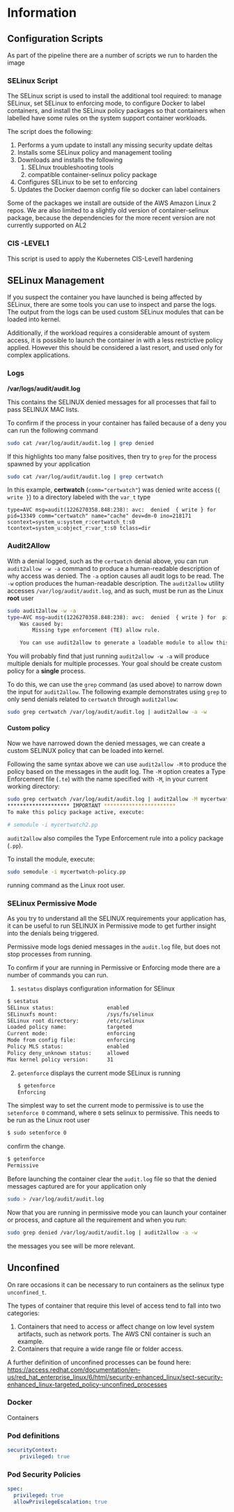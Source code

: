 
# Information

## Configuration Scripts

As part of the pipeline there are a number of scripts we run to harden the image

### SELinux Script

The SELinux script is used to install the additional tool required: to manage SELinux, set SELinux to enforcing mode, to configure Docker to label containers, and install the SELinux policy packages so that containers when labelled have some rules on the system support container workloads.

The script does the following:

1. Performs a yum update to install any missing security update deltas
2. Installs some SELinux policy and management tooling
3. Downloads and installs the following
   1. SELInux troubleshooting tools
   2. compatible container-selinux policy package
4. Configures SELinux to be set to enforcing
5. Updates the Docker daemon config file so docker can label containers

Some of the packages we install are outside of the AWS Amazon Linux 2 repos. We are also limited to a slightly old version of container-selinux package, because the dependencies for the more recent version are not currently supported on AL2

### CIS -LEVEL1

This script is used to apply the Kubernetes CIS-Level1 hardening

## SELinux Management

If you suspect the container you have launched is being affected by SELinux, there are some tools you can use to inspect and parse the logs. The output from the logs can be used custom SELinux modules that can be loaded into kernel.

Additionally, if the workload requires a considerable amount of system access, it is possible to launch the container in with a less restrictive policy applied. However this should be considered a last resort, and used only for complex applications.

### Logs

**/var/logs/audit/audit.log**

This contains the SELINUX denied messages for all processes that fail to pass SELINUX MAC lists.

To confirm if the process in your container has failed because of a deny you can run the following command

```bash
sudo cat /var/log/audit/audit.log | grep denied
```

If this highlights too many false positives, then try to `grep` for the process spawned by your application

```bash
sudo cat /var/log/audit/audit.log | grep certwatch
```

In this example, **certwatch** (`comm="certwatch"`) was denied write access (`{ write }`) to a directory labeled with the `var_t` type

```
type=AVC msg=audit(1226270358.848:238): avc:  denied  { write } for  pid=13349 comm="certwatch" name="cache" dev=dm-0 ino=218171 scontext=system_u:system_r:certwatch_t:s0 tcontext=system_u:object_r:var_t:s0 tclass=dir
```

### Audit2Allow

With a denial logged, such as the `certwatch` denial above, you can run  `audit2allow -w -a` command to produce a human-readable description of why access was denied. The `-a` option causes all audit logs to be read. The `-w` option produces the human-readable description. The `audit2allow` utility accesses `/var/log/audit/audit.log`, and as such, must be run as the Linux **root** user

```bash
sudo audit2allow -w -a
type=AVC msg=audit(1226270358.848:238): avc:  denied  { write } for  pid=13349 comm="certwatch" name="cache" dev=dm-0 ino=218171 scontext=system_u:system_r:certwatch_t:s0 tcontext=system_u:object_r:var_t:s0 tclass=dir
	Was caused by:
		Missing type enforcement (TE) allow rule.

	You can use audit2allow to generate a loadable module to allow this access.
```

You will probably find that just running `audit2allow -w -a` will produce multiple denials for multiple processes. Your goal should be create custom policy for a **single** process.

To do this, we can use the `grep` command (as used above) to narrow down the input for `audit2allow`. The following example demonstrates using `grep` to only send denials related to `certwatch` through `audit2allow`: 		

```bash
sudo grep certwatch /var/log/audit/audit.log | audit2allow -a -w
```

#### Custom policy

Now we have narrowed down the denied messages, we can create a custom SELINUX policy that can be loaded into kernel.

Following the same syntax above we can use `audit2allow -M` to produce the policy based on the messages in the audit log. The `-M` option creates a Type Enforcement file (`.te`) with the name specified with `-M`, in your current working directory: 				

```bash
sudo grep certwatch /var/log/audit/audit.log | audit2allow -M mycertwatch-policy
******************** IMPORTANT ***********************
To make this policy package active, execute:

# semodule -i mycertwatch2.pp
```

`audit2allow` also compiles the Type Enforcement rule into a policy package (`.pp`).

To install the module, execute:
```bash
sudo semodule -i mycertwatch-policy.pp
```
running command as the Linux root user.

### SELinux Permissive Mode

As you try to understand all the SELINUX requirements your application has, it can be useful to run SELINUX in Permissive mode to get further insight into the denials being triggered.

Permissive mode logs denied messages in the `audit.log` file, but does not stop processes from running.

To confirm if your are running in Permissive or Enforcing mode there are a number of commands you can run.

1. `sestatus` displays configuration information for SElinux

```bash
$ sestatus
SELinux status:                 enabled
SELinuxfs mount:                /sys/fs/selinux
SELinux root directory:         /etc/selinux
Loaded policy name:             targeted
Current mode:                   enforcing
Mode from config file:          enforcing
Policy MLS status:              enabled
Policy deny_unknown status:     allowed
Max kernel policy version:      31
```

2. `getenforce` displays the current mode SELinux is running

   ```bash
   $ getenforce
   Enforcing
   ```

The simplest way to set the current mode to permissive is to use the `setenforce 0` command, where `0` sets selinux to permissive. This needs to be run as the Linux root user

```bash
$ sudo setenforce 0
```

confirm the change.

```bash
$ getenforce
Permissive
```

Before launching the container clear the `audit.log` file so that the denied messages captured are for your application only

```bash
sudo > /var/log/audit/audit.log
```

Now that you are running in permissive mode you can launch your container or process, and capture all the requirement and when you run:

```bash
sudo grep denied /var/log/audit/audit.log | audit2allow -a -w
```

the messages you see will be more relevant.

## Unconfined

On rare occasions it can be necessary to run containers as the selinux type `unconfined_t`.

The types of container that require this level of access tend to fall into two categories: 

1. Containers that need to access or affect change on low level system artifacts, such as network ports. The AWS CNI container is such an example.
2. Containers that require a wide range file or folder access.

A further definition of unconfined processes can be found here: https://access.redhat.com/documentation/en-us/red_hat_enterprise_linux/6/html/security-enhanced_linux/sect-security-enhanced_linux-targeted_policy-unconfined_processes

### Docker

Containers 

### Pod definitions

```yaml
securityContext:
	privileged: true
```



### Pod Security Policies

```yaml
spec:
  privileged: true
  allowPrivilegeEscalation: true
```





